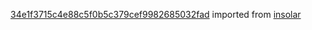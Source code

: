 [34e1f3715c4e88c5f0b5c379cef9982685032fad](https://github.com/insolar/insolar/commit/34e1f3715c4e88c5f0b5c379cef9982685032fad) imported from [insolar](https://github.com/insolar/insolar)
